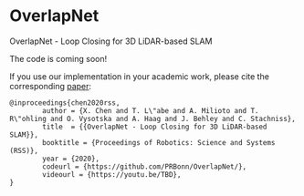 # OverlapNet
OverlapNet - Loop Closing for 3D LiDAR-based SLAM

The code is coming soon!

If you use our implementation in your academic work, please cite the corresponding [paper](http://www.ipb.uni-bonn.de/wp-content/papercite-data/pdf/TBD.pdf):  
    
	@inproceedings{chen2020rss, 
			author = {X. Chen and T. L\"abe and A. Milioto and T. R\"ohling and O. Vysotska and A. Haag and J. Behley and C. Stachniss},
			title  = {{OverlapNet - Loop Closing for 3D LiDAR-based SLAM}},
			booktitle = {Proceedings of Robotics: Science and Systems (RSS)},
			year = {2020},
			codeurl = {https://github.com/PRBonn/OverlapNet/},
			videourl = {https://youtu.be/TBD},
	}
